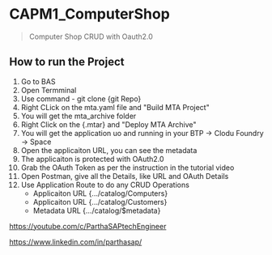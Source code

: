 # CAPM1_ComputerShop
> Computer Shop CRUD with Oauth2.0

## How to run the Project
1. Go to BAS
2. Open Termminal
3. Use command - git clone {git Repo}
4. Right CLick on the mta.yaml file and "Build MTA Project"
5. You will get the mta_archive folder
6. Right Click on the {.mtar} and "Deploy MTA Archive"
7. You will get the application uo and running in your BTP -> Clodu Foundry -> Space
8. Open the applicaiton URL, you can see the metadata
9. The applicaiton is protected with OAuth2.0
10. Grab the OAuth Token as per the instruction in the tutorial video
11. Open Postman, give all the Details, like URL and OAuth Details
12. Use Application Route to do any CRUD Operations
    - Applicaiton URL {.../catalog/Computers}
    - Applicaiton URL {.../catalog/Customers}
    - Metadata URL {.../catalog/$metadata}


https://youtube.com/c/ParthaSAPtechEngineer

https://www.linkedin.com/in/parthasap/


